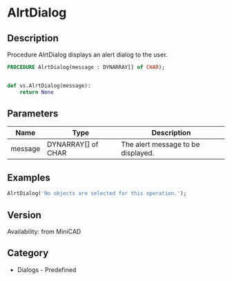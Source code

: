 # AlrtDialog

## Description
Procedure AlrtDialog displays an alert dialog to the user.

```pascal
PROCEDURE AlrtDialog(message : DYNARRAY[] of CHAR);
```

```python

def vs.AlrtDialog(message):
    return None
```

## Parameters
|Name|Type|Description|
|---|---|---|
|message|DYNARRAY[] of CHAR|The alert message to be displayed.|

## Examples
```pascal
AlrtDialog('No objects are selected for this operation.');
```

## Version
Availability: from MiniCAD
## Category
* Dialogs - Predefined

